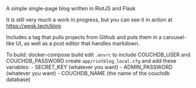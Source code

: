 A simple single-page blog written in RiotJS and Flask

It is still very much a work in progress, but you can see it in action at https://wesk.tech/blog

Includes a tag that pulls projects from Github and puts them in a carousel-like
UI, as well as a post editor that handles markdown.

To build:
  docker-compose build
  edit `.envrc` to include COUCHDB_USER and COUCHDB_PASSWORD
  create `app/riotblog_local.cfg` and add these variables:
    - SECRET_KEY (whatever you want)
    - ADMIN_PASSWORD (whatever you want)
    - COUCHDB_NAME (the name of the couchdb database)
